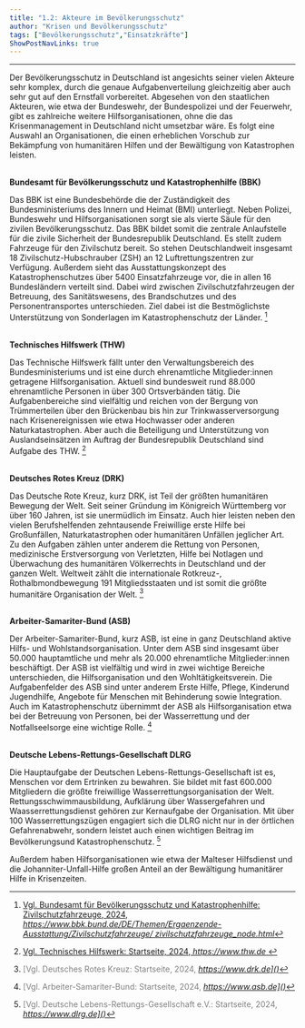 ```yaml
---
title: "1.2: Akteure im Bevölkerungsschutz"
author: "Krisen und Bevölkerungsschutz"
tags: ["Bevölkerungsschutz","Einsatzkräfte"]
ShowPostNavLinks: true
---
```

***
Der Bevölkerungsschutz in Deutschland ist angesichts seiner vielen
Akteure sehr komplex, durch die genaue Aufgabenverteilung
gleichzeitig aber auch sehr gut auf den Ernstfall vorbereitet.
Abgesehen von den staatlichen Akteuren, wie etwa der Bundeswehr,
der Bundespolizei und der Feuerwehr, gibt es zahlreiche
weitere Hilfsorganisationen, ohne die das Krisenmanagement
in Deutschland nicht umsetzbar wäre. Es folgt eine Auswahl an
Organisationen, die einen erheblichen Vorschub zur Bekämpfung
von humanitären Hilfen und der Bewältigung von Katastrophen
leisten.

<br>
<b> Bundesamt für Bevölkerungsschutz und Katastrophenhilfe (BBK) </b>

Das BBK ist eine Bundesbehörde die der Zuständigkeit des
Bundesministeriums des Innern und Heimat (BMI) unterliegt.
Neben Polizei, Bundeswehr und Hilfsorganisationen sorgt sie als
vierte Säule für den zivilen Bevölkerungsschutz. Das BBK bildet
somit die zentrale Anlaufstelle für die zivile Sicherheit der
Bundesrepublik Deutschland.
Es stellt zudem Fahrzeuge für den Zivilschutz bereit. So stehen
Deutschlandweit insgesamt 18 Zivilschutz-Hubschrauber (ZSH)
an 12 Luftrettungszentren zur Verfügung. Außerdem sieht das
Ausstattungskonzept des Katastrophenschutzes über 5400
Einsatzfahrzeuge vor, die in allen 16 Bundesländern verteilt sind.
Dabei wird zwischen Zivilschutzfahrzeugen der Betreuung, des
Sanitätswesens, des Brandschutzes und des Personentransportes
unterschieden. Ziel dabei ist die Bestmöglichste Unterstützung
von Sonderlagen im Katastrophenschutz der Länder. [^1]

<br>
<b> Technisches Hilfswerk (THW) </b>

Das Technische Hilfswerk fällt unter den Verwaltungsbereich
des Bundesministeriums und ist eine durch ehrenamtliche
Mitglieder:innen getragene Hilfsorganisation. Aktuell sind
bundesweit rund 88.000 ehrenamtliche Personen in über 300
Ortsverbänden tätig. Die Aufgabenbereiche sind vielfältig und
reichen von der Bergung von Trümmerteilen über den Brückenbau
bis hin zur Trinkwasserversorgung nach Krisenereignissen wie
etwa Hochwasser oder anderen Naturkatastrophen. Aber auch
die Beteiligung und Unterstützung von Auslandseinsätzen im
Auftrag der Bundesrepublik Deutschland sind Aufgabe des THW. [^2]

<br>
<b> Deutsches Rotes Kreuz (DRK) </b>

Das Deutsche Rote Kreuz, kurz DRK, ist Teil der größten humanitären
Bewegung der Welt. Seit seiner Gründung im Königreich
Württemberg vor über 160 Jahren, ist sie unermüdlich im
Einsatz. Auch hier leisten neben den vielen Berufshelfenden
zehntausende Freiwillige erste Hilfe bei Großunfällen, Naturkatastrophen
oder humanitären Unfällen jeglicher Art. Zu den
Aufgaben zählen unter anderem die Rettung von Personen,
medizinische Erstversorgung von Verletzten, Hilfe bei Notlagen
und Überwachung des humanitären Völkerrechts in Deutschland
und der ganzen Welt. Weltweit zählt die internationale
Rotkreuz-, Rothalbmondbewegung 191 Mitgliedsstaaten und ist
somit die größte humanitäre Organisation der Welt. [^3]

<br>
<b> Arbeiter-Samariter-Bund (ASB) </b>

Der Arbeiter-Samariter-Bund, kurz ASB, ist eine in ganz
Deutschland aktive Hilfs- und Wohlstandsorganisation. Unter
dem ASB sind insgesamt über 50.000 hauptamtliche und mehr
als 20.000 ehrenamtliche Mitglieder:innen beschäftigt. Der ASB
ist vielfältig und wird in zwei wichtige Bereiche unterschieden,
die Hilfsorganisation und den Wohltätigkeitsverein. Die Aufgabenfelder
des ASB sind unter anderem Erste Hilfe, Pflege, Kinderund
Jugendhilfe, Angebote für Menschen mit Behinderung sowie
Integration. Auch im Katastrophenschutz übernimmt der ASB
als Hilfsorganisation etwa bei der Betreuung von Personen, bei
der Wasserrettung und der Notfallseelsorge eine wichtige Rolle. [^4]

<br>
<b> Deutsche Lebens-Rettungs-Gesellschaft DLRG </b>

Die Hauptaufgabe der Deutschen Lebens-Rettungs-Gesellschaft
ist es, Menschen vor dem Ertrinken zu bewahren. Sie bildet mit
fast 600.000 Mitgliedern die größte freiwillige Wasserrettungsorganisation
der Welt. Rettungsschwimmausbildung, Aufklärung
über Wassergefahren und Waasserrettungsdienst gehören zur
Kernaufgabe der Organisation. Mit über 100 Wasserrettungszügen
engagiert sich die DLRG nicht nur in der örtlichen Gefahrenabwehr,
sondern leistet auch einen wichtigen Beitrag im Bevölkerungsund
Katastrophenschutz. [^5]

Außerdem haben Hilfsorganisationen wie etwa der Malteser
Hilfsdienst und die Johanniter-Unfall-Hilfe großen Anteil an der
Bewältigung humanitärer Hilfe in Krisenzeiten.


[^1]: <font color="grey">[Vgl. Bundesamt für Bevölkerungsschutz und Katastrophenhilfe: Zivilschutzfahrzeuge,
2024, <i> <u> https://www.bbk.bund.de/DE/Themen/Ergaenzende-Ausstattung/Zivilschutzfahrzeuge/
zivilschutzfahrzeuge_node.html]()</font></u></i>
[^2]: <font color="grey">[Vgl. Technisches Hilfswerk: Startseite, 2024, <i> <u> https://www.thw.de ]()</font></u></i>
[^3]: <font color="grey">[Vgl. Deutsches Rotes Kreuz: Startseite, 2024, <i> <u> https://www.drk.de]()</font></u></i>
[^4]: <font color="grey">[Vgl. Arbeiter-Samariter-Bund: Startseite, 2024, <i> <u> https://www.asb.de]()</font></u></i>
[^5]: <font color="grey">[Vgl. Deutsche Lebens-Rettungs-Gesellschaft e.V.: Startseite, 2024, <i> <u> https://www.dlrg.de]()</font></u></i>